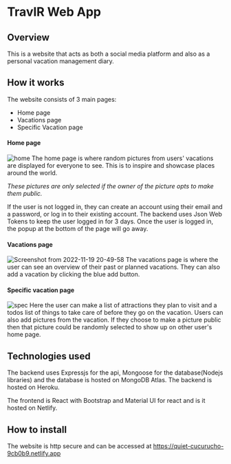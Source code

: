 # TravlR Web App

## Overview
This is a website that acts as both a social media platform and also as a personal vacation management diary.

## How it works
The website consists of 3 main pages:
- Home page
- Vacations page
- Specific Vacation page

#### Home page
![home](https://user-images.githubusercontent.com/43687545/202879993-f6ee688f-d74b-4b23-820b-36856e14da33.png)
The home page is where random pictures from users' vacations are displayed for everyone to see. This is to inspire and showcase places around the world.

*These pictures are only selected if the owner of the picture opts to make them public.*

If the user is not logged in, they can create an account using their email and a password, or log in to their existing account. The backend uses Json Web Tokens to keep the user logged in for 3 days. Once the user is logged in, the popup at the bottom of the page will go away.

#### Vacations page
![Screenshot from 2022-11-19 20-49-58](https://user-images.githubusercontent.com/43687545/202880377-3cf3cd68-f995-4eee-9657-68ed68b37d5a.png)
The vacations page is where the user can see an overview of their past or planned vacations. They can also add a vacation by clicking the blue add button. 

#### Specific vacation page
![spec](https://user-images.githubusercontent.com/43687545/202880605-2fb33729-bdbf-4e17-b924-1b652ee9e436.png)
Here the user can make a list of attractions they plan to visit and a todos list of things to take care of before they go on the vacation. Users can also add pictures from the vacation. If they choose to make a picture public then that picture could be randomly selected to show up on other user's home page.

## Technologies used
The backend uses Expressjs for the api, Mongoose for the database(Nodejs libraries) and the database is hosted on MongoDB Atlas. The backend is hosted on Heroku.

The frontend is React with Bootstrap and Material UI for react and is it hosted on Netlify.

## How to install
The website is http secure and can be accessed at <a href="http://example.com/" target="https://quiet-cucurucho-9cb0b9.netlify.app">https://quiet-cucurucho-9cb0b9.netlify.app</a>

